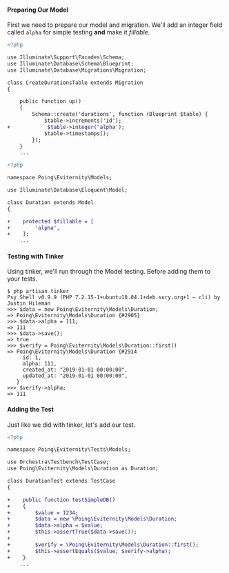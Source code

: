 #### Preparing Our Model

First we need to prepare our model and migration.  We'll add an integer field called `alpha` for simple testing **and** make it *fillable*.

```diff
<?php

use Illuminate\Support\Facades\Schema;
use Illuminate\Database\Schema\Blueprint;
use Illuminate\Database\Migrations\Migration;

class CreateDurationsTable extends Migration
{

    public function up()
    {
        Schema::create('durations', function (Blueprint $table) {
            $table->increments('id');
+            $table->integer('alpha');
            $table->timestamps();
        });
    }
    ...
```

```diff
<?php

namespace Poing\Eviternity\Models;

use Illuminate\Database\Eloquent\Model;

class Duration extends Model
{

+    protected $fillable = [
+        'alpha',
+    ];
    ...
```

#### Testing with Tinker

Using tinker, we'll run through the Model testing.  Before adding them to your tests.

```
$ php artisan tinker
Psy Shell v0.9.9 (PHP 7.2.15-1+ubuntu18.04.1+deb.sury.org+1 — cli) by Justin Hileman
>>> $data = new Poing\Eviternity\Models\Duration;
=> Poing\Eviternity\Models\Duration {#2905}
>>> $data->alpha = 111;
=> 111
>>> $data->save();
=> true
>>> $verify = Poing\Eviternity\Models\Duration::first()
=> Poing\Eviternity\Models\Duration {#2914
     id: 1,
     alpha: 111,
     created_at: "2019-01-01 00:00:00",
     updated_at: "2019-01-01 00:00:00",
   }
>>> $verify->alpha;
=> 111
```

#### Adding the Test

Just like we did with tinker, let's add our test.


```diff
<?php

namespace Poing\Eviternity\Tests\Models;

use Orchestra\Testbench\TestCase;
use Poing\Eviternity\Models\Duration as Duration;

class DurationTest extends TestCase
{

+    public function testSimpleDB()
+    {
+        $value = 1234;
+        $data = new \Poing\Eviternity\Models\Duration;
+        $data->alpha = $value;
+        $this->assertTrue($data->save());
+
+        $verify = \Poing\Eviternity\Models\Duration::first();
+        $this->assertEquals($value, $verify->alpha);
+    }
    ...
```



